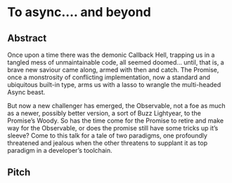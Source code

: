 #  To async…. and beyond

## Abstract
Once upon a time there was the demonic Callback Hell, trapping us in a tangled mess of unmaintainable code, all seemed doomed… until, that is, a brave new saviour came along, armed with then and catch. The Promise, once a monstrosity of conflicting implementation, now a standard and ubiquitous built-in type, arms us with a lasso to wrangle the multi-headed Async beast.

But now a new challenger has emerged, the Observable, not a foe as much as a newer, possibly better version, a sort of Buzz Lightyear, to the Promise’s Woody. So has the time come for the Promise to retire and make way for the Observable, or does the promise still have some tricks up it’s sleeve?
Come to this talk for a tale of two paradigms, one profoundly threatened and jealous when the other threatens to supplant it as top paradigm in a developer’s toolchain.

## Pitch
